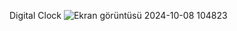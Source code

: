 Digital Clock
![Ekran görüntüsü 2024-10-08 104823](https://github.com/user-attachments/assets/9fbf5d51-8684-49ca-8f18-cd45dbb7e6e0)
